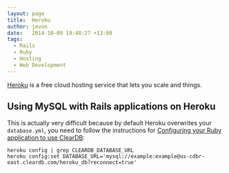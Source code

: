 ```yaml
---
layout: page
title:  Heroku
author: jevon
date:   2014-10-09 19:48:27 +13:00
tags:
  - Rails
  - Ruby
  - Hosting
  - Web Development
---
```


[Heroku](heroku.md) is a free cloud hosting service that lets you scale and things.

## Using MySQL with Rails applications on Heroku

This is actually very difficult because by default Heroku overwrites your `database.yml`, you need to follow the instructions for <a href="https://devcenter.heroku.com/articles/cleardb#configuring-your-ruby-application-to-use-cleardb">Configuring your Ruby application to use ClearDB</a>:

```
heroku config | grep CLEARDB_DATABASE_URL
heroku config:set DATABASE_URL='mysql://example:example@us-cdbr-east.cleardb.com/heroku_db?reconnect=true'
```
